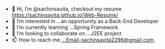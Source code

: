 - 👋 Hi, I’m @sachinsavita, checkout my resume https://sachinsavita.github.io/Web-Resume/
- 👀 I’m interested in ...an opportunity as a Back-End Developer
- 🌱 I’m currently learning ...Spring Framework
- 💞️ I’m looking to collaborate on ...J2EE project
- 📫 How to reach me ...Email-sachinsavita2296@gmail.com.

<!---
sachinsavita/sachinsavita is a ✨ special ✨ repository because its `README.md` (this file) appears on your GitHub profile.
You can click the Preview link to take a look at your changes.
--->

